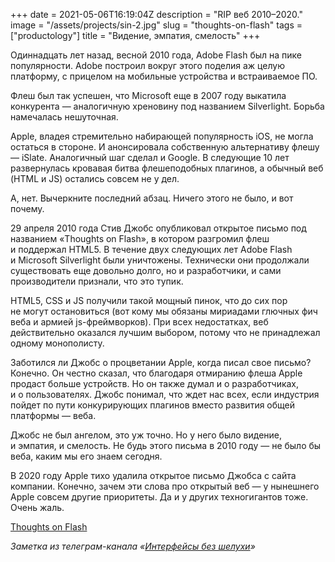 +++
date = 2021-05-06T16:19:04Z
description = "RIP веб 2010–2020."
image = "/assets/projects/sin-2.jpg"
slug = "thoughts-on-flash"
tags = ["productology"]
title = "Видение, эмпатия, смелость"
+++

Одиннадцать лет назад, весной 2010 года, Adobe Flash был на пике популярности. Adobe построил вокруг этого поделия аж целую платформу, с прицелом на мобильные устройства и встраиваемое ПО.

Флеш был так успешен, что Microsoft еще в 2007 году выкатила конкурента — аналогичную хреновину под названием Silverlight. Борьба намечалась нешуточная.

Apple, владея стремительно набирающей популярность iOS, не могла остаться в стороне. И анонсировала собственную альтернативу флешу — iSlate. Аналогичный шаг сделал и Google. В следующие 10 лет развернулась кровавая битва флешеподобных плагинов, а обычный веб (HTML и JS) остались совсем не у дел.

А, нет. Вычеркните последний абзац. Ничего этого не было, и вот почему.

29 апреля 2010 года Стив Джобс опубликовал открытое письмо под названием «Thoughts on Flash», в котором разгромил флеш и поддержал HTML5. В течение двух следующих лет Adobe Flash и Microsoft Silverlight были уничтожены. Технически они продолжали существовать еще довольно долго, но и разработчики, и сами производители признали, что это тупик.

HTML5, CSS и JS получили такой мощный пинок, что до сих пор не могут остановиться (вот кому мы обязаны мириадами глючных фич веба и армией js-фреймворков). При всех недостатках, веб действительно оказался лучшим выбором, потому что не принадлежал одному монополисту.

Заботился ли Джобс о процветании Apple, когда писал свое письмо? Конечно. Он честно сказал, что благодаря отмиранию флеша Apple продаст больше устройств. Но он также думал и о разработчиках, и о пользователях. Джобс понимал, что ждет нас всех, если индустрия пойдет по пути конкурирующих плагинов вместо развития общей платформы — веба.

Джобс не был ангелом, это уж точно. Но у него было видение, и эмпатия, и смелость. Не будь этого письма в 2010 году — не было бы веба, каким мы его знаем сегодня.

В 2020 году Apple тихо удалила открытое письмо Джобса с сайта компании. Конечно, зачем эти слова про открытый веб — у нынешнего Apple совсем другие приоритеты. Да и у других техногигантов тоже. Очень жаль.

<p class="big"><a href="https://telegra.ph/Thoughts-on-Flash-05-06">Thoughts on Flash</a></p>

<div class="row">
<div class="col-xs-12 col-sm-10 col-md-8"><p><em>Заметка из телеграм-канала <span class="nowrap"><i class="far fa-star color-sin"></i> «<a href="https://t.me/dangry">Интерфейсы без шелухи</a>»</span></em></p></div>
</div>



